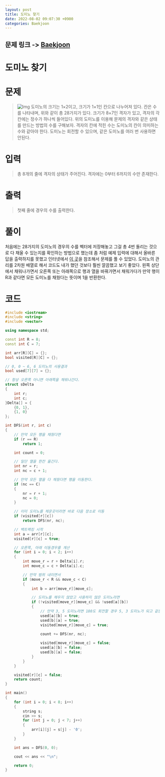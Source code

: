 ```yaml
---
layout: post
title: 도미노 찾기
date: 2022-08-02 09:07:30 +0900
categories: Baekjoon
---
```


## 문제 링크 -> [Baekjoon](https://www.acmicpc.net/problem/1553)
# 도미노 찾기

# 문제
> ![Img](https://onlinejudgeimages.s3-ap-northeast-1.amazonaws.com/upload/201004/do.png)
도미노의 크기는 1×2이고, 크기가 1×1인 칸으로 나누어져 있다. 칸은 수를 나타내며, 위와 같이 총 28가지가 있다.
크기가 8×7인 격자가 있고, 격자의 각 칸에는 정수가 하나씩 들어있다. 위의 도미노를 이용해 문제의 격자와 같은 상태를 만드는 방법의 수를 구해보자.
격자의 칸에 적힌 수는 도미노의 칸이 의미하는 수와 같아야 한다. 도미노는 회전할 수 있으며, 같은 도미노를 여러 번 사용하면 안된다.

# 입력
> 총 8개의 줄에 격자의 상태가 주어진다. 격자에는 0부터 6까지의 수만 존재한다.

# 출력
> 첫째 줄에 경우의 수를 출력한다.

# 풀이
처음에는 28가지의 도미노의 경우의 수를 벡터에 저장해놓고 그걸 총 4번 돌리는 것으로 다 채울 수 있는지를 확인하는 방법으로 했는데 좀 처럼 예제 입력에 대해서 올바른 답을 출력하지를 못했고 인터넷에서 [이 곳](https://latte-is-horse.tistory.com/331)을 참조해서 문제를 풀 수 있었다. 도미노의 관리를 2차원 배열로 해서 코드도 내가 했던 것보다 훨씬 깔끔했고 보기 좋았다. 왼쪽 상단에서 채워나가면서 오른쪽 또는 아래쪽으로 행과 열을 바꿔가면서 채워가다가 만약 행이 R과 같다면 모든 도미노를 채웠다는 뜻이며 1을 반환한다.

# 코드
```c++
#include <iostream>
#include <string>
#include <vector>

using namespace std;

const int R = 8;
const int C = 7;

int arr[R][C] = {};
bool visited[R][C] = {};

// 0, 0 ~ 6, 6 도미노의 사용결과
bool used[7][7] = {};

// 항상 오른쪽 아니면 아래쪽을 채워나간다.
struct sDelta
{
	int r;
	int c;
}Delta[] = {
	{0, 1},
	{1, 0}
};

int DFS(int r, int c)
{
    // 만약 모든 행을 채웠다면
	if (r == R)
		return 1;

	int count = 0;

    // 일단 열을 한칸 옮긴다.
	int nr = r;
	int nc = c + 1;

    // 만약 모든 열을 다 채웠다면 행을 이동한다.
	if (nc == C)
	{
		nr = r + 1;
		nc = 0;
	}

    // 이미 도미노를 채운곳이라면 바로 다음 장소로 이동
	if (visited[r][c])
		return DFS(nr, nc);

    // 백트랙킹 시작
	int a = arr[r][c];
	visited[r][c] = true;

    // 오른쪽, 아래 이동경우를 계산
	for (int i = 0; i < 2; i++)
	{
		int move_r = r + Delta[i].r;
		int move_c = c + Delta[i].c;

        // 만약 범위 내이면서
		if (move_r < R && move_c < C)
		{
			int b = arr[move_r][move_c];

            // 도미노를 채우지 않았고 사용하지 않은 도미노라면
			if (!visited[move_r][move_c] && !used[a][b])
			{   
                // 만약 3, 5 도미노라면 180도 회전할 경우 5, 3 도미노가 되고 같은 도미노이므로 사용 처리
				used[a][b] = true;
				used[b][a] = true;
				visited[move_r][move_c] = true;
                
				count += DFS(nr, nc);

				visited[move_r][move_c] = false;
				used[a][b] = false;
				used[b][a] = false;
			}
		}
	}

	visited[r][c] = false;
	return count;
}

int main()
{
	for (int i = 0; i < 8; i++)
	{
		string s;
		cin >> s;
		for (int j = 0; j < 7; j++)
		{
			arr[i][j] = s[j] - '0';
		}
	}

	int ans = DFS(0, 0);

	cout << ans << "\n";

	return 0;
}
```
